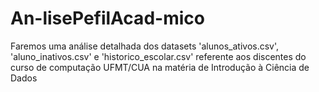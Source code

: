 # An-lisePefilAcad-mico
Faremos uma análise detalhada dos datasets 'alunos_ativos.csv', 'aluno_inativos.csv' e 'historico_escolar.csv' referente aos discentes do curso de computação UFMT/CUA na matéria de Introdução à Ciência de Dados
